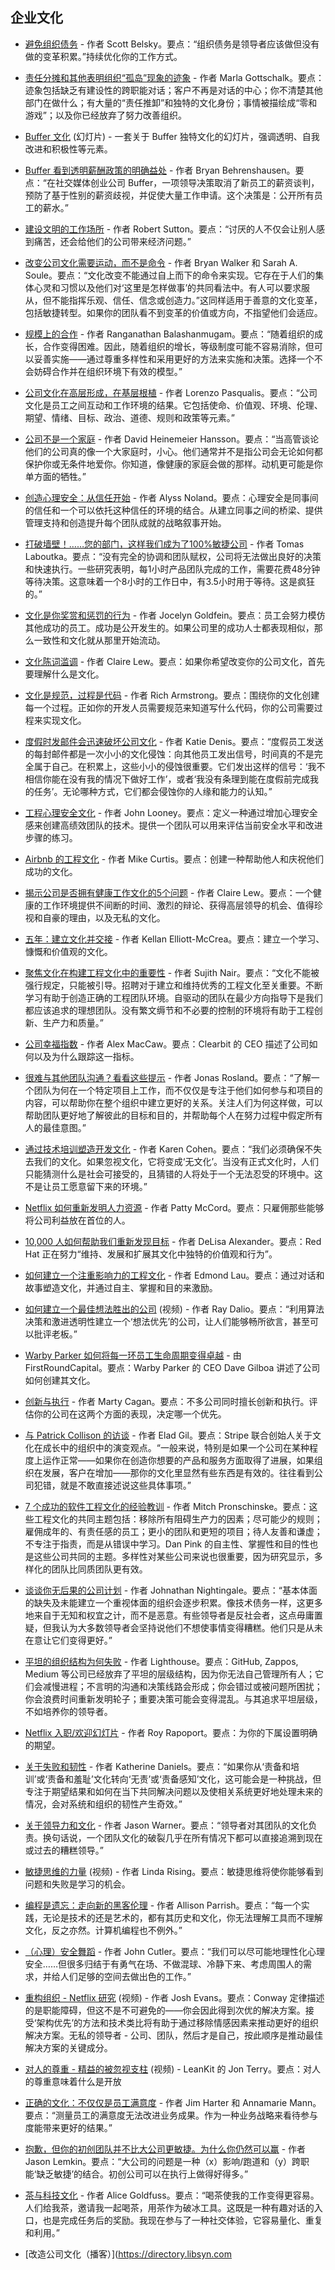 ## 企业文化

- [避免组织债务](https://medium.com/positiveslope/avoiding-organizational-debt-3e47760803a0) - 作者 Scott Belsky。要点：“组织债务是领导者应该做但没有做的变革积累。”持续优化你的工作方式。

- [责任分摊和其他表明组织“孤岛”现象的迹象](https://marlagottschalk.wordpress.com/2014/03/10/blamestorming-and-other-telling-signs-your-organization-is-still-siloed/) - 作者 Marla Gottschalk。要点：迹象包括缺乏有建设性的跨职能对话；客户不再是对话的中心；你不清楚其他部门在做什么；有大量的“责任推卸”和独特的文化身份；事情被描绘成“零和游戏”；以及你已经放弃了努力改善组织。

- [Buffer 文化](http://www.slideshare.net/Bufferapp/buffer-culture-03) (幻灯片) - 一套关于 Buffer 独特文化的幻灯片，强调透明、自我改进和积极性等元素。

- [Buffer 看到透明薪酬政策的明确益处](https://opensource.com/open-organization/16/3/social-startup-buffer-transparency-reigns?sc_cid=701600000011jJkAAI) - 作者 Bryan Behrenshausen。要点：“在社交媒体创业公司 Buffer，一项领导决策取消了新员工的薪资谈判，预防了基于性别的薪资歧视，并促使大量工作申请。这个决策是：公开所有员工的薪水。”

- [建设文明的工作场所](https://www.mckinsey.com/business-functions/organization/our-insights/building-the-civilized-workplace) - 作者 Robert Sutton。要点：“讨厌的人不仅会让别人感到痛苦，还会给他们的公司带来经济问题。”

- [改变公司文化需要运动，而不是命令](https://hbr.org/2017/06/changing-company-culture-requires-a-movement-not-a-mandate) - 作者 Bryan Walker 和 Sarah A. Soule。要点：“文化改变不能通过自上而下的命令来实现。它存在于人们的集体心灵和习惯以及他们对‘这里是怎样做事’的共同看法中。有人可以要求服从，但不能指挥乐观、信任、信念或创造力。”这同样适用于善意的文化变革，包括敏捷转型。如果你的团队看不到变革的价值或方向，不指望他们会适应。

- [规模上的合作](https://medium.com/@ran_than/collaboration-at-scale-b27f17b4614a) - 作者 Ranganathan Balashanmugam。要点：“随着组织的成长，合作变得困难。因此，随着组织的增长，等级制度可能不容易消除，但可以妥善实施——通过尊重多样性和采用更好的方法来实施和决策。选择一个不会妨碍合作并在组织环境下有效的模型。”

- [公司文化在高层形成，在基层根植](https://www.coderhood.com/on-company-culture/) - 作者 Lorenzo Pasqualis。要点：“公司文化是员工之间互动和工作环境的结果。它包括使命、价值观、环境、伦理、期望、情绪、目标、政治、道德、规则和政策等元素。”

- [公司不是一个家庭](https://m.signalvnoise.com/the-company-isnt-a-family-d24f26c3f3fe) - 作者 David Heinemeier Hansson。要点：“当高管谈论他们的公司真的像一个大家庭时，小心。他们通常并不是指公司会无论如何都保护你或无条件地爱你。你知道，像健康的家庭会做的那样。动机更可能是你单方面的牺牲。”

- [创造心理安全：从信任开始](https://medium.com/@Alyss/creating-psychological-safety-part-1-ac9aa733fa9b) - 作者 Alyss Noland。要点：心理安全是同事间的信任和一个可以依托这种信任的环境的结合。从建立同事之间的桥梁、提供管理支持和创造提升每个团队成就的战略叙事开始。

- [打破墙壁！……您的部门，这样我们成为了100%敏捷公司](https://www.linkedin.com/pulse/crush-wallof-your-departments-build-100-agile-company-tomas-laboutka) - 作者 Tomas Laboutka。要点：“没有完全的协调和团队赋权，公司将无法做出良好的决策和快速执行。一些研究表明，每1小时产品团队完成的工作，需要花费48分钟等待决策。这意味着一个8小时的工作日中，有3.5小时用于等待。这是疯狂的。”

- [文化是你奖赏和惩罚的行为](https://jocelyngoldfein.com/culture-is-the-behavior-you-reward-and-punish-7e8e75c6543e) - 作者 Jocelyn Goldfein。要点：员工会努力模仿其他成功的员工。成功是公开发生的。如果公司里的成功人士都表现相似，那么一致性和文化就从那里开始流动。

- [文化陈词滥调](https://m.signalvnoise.com/the-culture-clich%C3%A9-e226cf5a6354) - 作者 Claire Lew。要点：如果你希望改变你的公司文化，首先要理解什么是文化。

- [文化是规范，过程是代码](https://medium.com/@richarmstrong/culture-is-the-spec-process-is-the-code-ccb0df70514f) - 作者 Rich Armstrong。要点：围绕你的文化创建每一个过程。正如你的开发人员需要规范来知道写什么代码，你的公司需要过程来实现文化。

- [度假时发邮件会迅速破坏公司文化](https://hbr.org/2017/12/emailing-while-youre-on-vacation-is-a-quick-way-to-ruin-company-culture) - 作者 Katie Denis。要点：“度假员工发送的每封邮件都是一次小小的文化侵蚀：向其他员工发出信号，时间真的不是完全属于自己。在积累上，这些小小的侵蚀很重要。它们发出这样的信号：‘我不相信你能在没有我的情况下做好工作’，或者‘我没有条理到能在度假前完成我的任务’。无论哪种方式，它们都会侵蚀你的人缘和能力的认知。”

- [工程心理安全文化](https://www.intercom.com/blog/psychological-safety/) - 作者 John Looney。要点：定义一种通过增加心理安全感来创建高绩效团队的技术。提供一个团队可以用来评估当前安全水平和改进步骤的练习。

- [Airbnb 的工程文化](http://nerds.airbnb.com/engineering-culture-airbnb) - 作者 Mike Curtis。要点：创建一种帮助他人和庆祝他们成功的文化。

- [揭示公司是否拥有健康工作文化的5个问题](http://www.cnbc.com/2017/07/12/5-questions-that-reveal-if-a-company-has-a-healthy-workplace-culture.html) - 作者 Claire Lew。要点：一个健康的工作环境提供不间断的时间、激烈的辩论、获得高层领导的机会、值得珍视和自豪的理由，以及无私的文化。

- [五年：建立文化并交接](http://laughingmeme.org/2015/08/31/five-years-building-a-culture-and-handing-it-off) - 作者 Kellan Elliott-McCrea。要点：建立一个学习、慷慨和价值观的文化。

- [聚焦文化在构建工程文化中的重要性](https://www.infoq.com/articles/focus-engineering-culture) - 作者 Sujith Nair。要点：“文化不能被强行规定，只能被引导。招聘对于建立和维持优秀的工程文化至关重要。不断学习有助于创造正确的工程团队环境。自驱动的团队在最少方向指导下是我们都应该追求的理想团队。没有繁文缛节和不必要的控制的环境将有助于工程创新、生产力和质量。”

- [公司幸福指数](https://clearbit.com/blog/gross-company-happiness/) - 作者 Alex MacCaw。要点：Clearbit 的 CEO 描述了公司如何以及为什么跟踪这一指标。

- [很难与其他团队沟通？看看这些提示](https://opensource.com/open-organization/17/7/communicate-teams-tips) - 作者 Jonas Rosland。要点：“了解一个团队为何在一个特定项目上工作，而不仅仅是专注于他们如何参与和项目的内容，可以帮助你在整个组织中建立更好的关系。关注人们为何这样做，可以帮助团队更好地了解彼此的目标和目的，并帮助每个人在努力过程中假定所有人的最佳意图。”

- [通过技术培训塑造开发文化](https://medium.com/@karen_meep/hearts-and-minds-shaping-dev-culture-through-technical-training-3c9c6ed49ce6) - 作者 Karen Cohen。要点：“我们必须确保不失去我们的文化。如果忽视文化，它将变成‘无文化’。当没有正式文化时，人们只能猜测什么是社会可接受的，且猜错的人将处于一个无法忍受的环境中。这不是让员工愿意留下来的环境。”

- [Netflix 如何重新发明人力资源](http://hbr.org/2014/01/how-netflix-reinvented-hr/ar/pr) - 作者 Patty McCord。要点：只雇佣那些能够将公司利益放在首位的人。

- [10,000 人如何帮助我们重新发现目标](https://opensource.com/open-organization/17/9/rediscovering-your-why) - 作者 DeLisa Alexander。要点：Red Hat 正在努力“维持、发展和扩展其文化中独特的价值观和行为”。

- [如何建立一个注重影响力的工程文化](http://www.effectiveengineer.com/blog/how-to-encourage-team-to-focus-on-impact) - 作者 Edmond Lau。要点：通过对话和故事塑造文化，并通过自主、掌握和目的来激励。

- [如何建立一个最佳想法胜出的公司](https://www.ted.com/talks/ray_dalio_how_to_build_a_company_where_the_best_ideas_win?rss) (视频) - 作者 Ray Dalio。要点：“利用算法决策和激进透明性建立一个‘想法优先’的公司，让人们能够畅所欲言，甚至可以批评老板。”

- [Warby Parker 如何将每一环员工生命周期变得卓越](https://www.youtube.com/watch?v=SrLCXrsEPZE&t=2s) - 由 FirstRoundCapital。要点：Warby Parker 的 CEO Dave Gilboa 讲述了公司如何创建其文化。

- [创新与执行](http://svpg.com/innovation-vs-execution/) - 作者 Marty Cagan。要点：不多公司同时擅长创新和执行。评估你的公司在这两个方面的表现，决定哪一个优先。

- [与 Patrick Collison 的访谈](http://growth.eladgil.com/book/chapter-5-organizational-structure-and-hypergrowth/you-cant-delegate-culture-an-interview-with-patrick-collison/) - 作者 Elad Gil。要点：Stripe 联合创始人关于文化在成长中的组织中的演变观点。“一般来说，特别是如果一个公司在某种程度上运作正常——如果你在创造你想要的产品和服务方面取得了进展，如果组织在发展，客户在增加——那你的文化里显然有些东西是有效的。往往看到公司犯错，就是不敢直接述说这些具体事项。”

- [7 个成功的软件工程文化的经验教训](https://techbeacon.com/lessons-7-highly-successful-software-engineering-cultures) - 作者 Mitch Pronschinske。要点：这些工程文化的共同主题包括：移除所有阻碍生产力的因素；尽可能少的规则；雇佣成年的、有责任感的员工；更小的团队和更短的项目；待人友善和谦虚；不专注于指责，而是从错误中学习。Dan Pink 的自主性、掌握性和目的性也是这些公司共同的主题。多样性对某些公司来说也很重要，因为研究显示，多样化的团队比同质团队更有效。

- [谈谈你无后果的公司计划](https://mfbt.ca/lets-talk-about-your-plan-to-run-a-consequence-free-company-72ff4a095fec) - 作者 Johnathan Nightingale。要点：“基本体面的缺失及未能建立一个重视体面的组织会逐步积累。像技术债务一样，这更多地来自于无知和权宜之计，而不是恶意。有些领导者是反社会者，这点毋庸置疑，但我认为大多数领导者会坚持说他们不想使事情变得糟糕。他们只是从未在意让它们变得更好。”

- [平坦的组织结构为何失败](https://getlighthouse.com/blog/flat-organizational-structure-fails/) - 作者 Lighthouse。要点：GitHub, Zappos, Medium 等公司已经放弃了平坦的层级结构，因为你无法自己管理所有人；它们会减慢进程；不言明的沟通和决策线路会形成；你会错过或被问题所困扰；你会浪费时间重新发明轮子；重要决策可能会变得混乱。与其追求平坦层级，不如培养你的领导者。

- [Netflix 入职/欢迎幻灯片](https://docs.google.com/presentation/d/1bXrsLL9wwtbudLjnoG3F6J-NBcTTQ6KnGpukrSDmjW4) - 作者 Roy Rapoport。要点：为你的下属设置明确的期望。

- [关于失败和韧性](https://beero.ps/2017/06/17/on-failure-and-resilience/) - 作者 Katherine Daniels。要点：“如果你从‘责备和培训’或‘责备和羞耻’文化转向‘无责’或‘责备感知’文化，这可能会是一种挑战，但专注于期望结果和如何在当下共同解决问题以及使相关系统更好地处理未来的情况，会对系统和组织的韧性产生奇效。”

- [关于领导力和文化](https://hackernoon.com/on-leadership-and-culture-ca4d6f2a9bb0?source=linkShare-d0a0152ff0c0-1520995699) - 作者 Jason Warner。要点：“领导者对其团队的文化负责。换句话说，一个团队文化的破裂几乎在所有情况下都可以直接追溯到现在或过去的糟糕领导。”

- [敏捷思维的力量](https://www.infoq.com/presentations/agile-mindset) (视频) - 作者 Linda Rising。要点：敏捷思维将使你能够看到问题和失败是学习的机会。

- [编程是遗忘：走向新的黑客伦理](http://opentranscripts.org/transcript/programming-forgetting-new-hacker-ethic/) - 作者 Allison Parrish。要点：“每一个实践，无论是技术的还是艺术的，都有其历史和文化，你无法理解工具而不理解文化，反之亦然。计算机编程也不例外。”

- [（心理）安全舞蹈](https://hackernoon.com/the-psychological-safety-dance-9913745d7d8) - 作者 John Cutler。要点：“我们可以尽可能地理性化心理安全……但很多归结于有勇气在场、不做混球、冷静下来、考虑周围人的需求，并给人们足够的空间去做出色的工作。”

- [重构组织 - Netflix 研究](https://www.infoq.com/presentations/netflix-refactor-organizations) (视频) - 作者 Josh Evans。要点：Conway 定律描述的是职能障碍，但这不是不可避免的——你会因此得到次优的解决方案。接受‘架构优先’的方法和技术类比将有助于通过移除情感因素来推动更好的组织解决方案。无私的领导者 - 公司、团队，然后才是自己，按此顺序是推动最佳解决方案的关键成分。

- [对人的尊重 - 精益的被忽视支柱](https://www.infoq.com/presentations/respect-lean) (视频) - LeanKit 的 Jon Terry。要点：对人的尊重意味着什么是开放

- [正确的文化：不仅仅是员工满意度](http://news.gallup.com/businessjournal/208487/right-culture-not-employee-happiness.aspx) - 作者 Jim Harter 和 Annamarie Mann。要点：“测量员工的满意度无法改进业务成果。作为一种业务战略来看待参与度能带来更好的结果。”
 
- [抱歉，但你的初创团队并不比大公司更敏捷。为什么你仍然可以赢](https://www.saastr.com/sorry-but-your-start-ups-team-isnt-actually-any-more-agile-than-the-big-guys-why-you-really-still-can-win/) - 作者 Jason Lemkin。要点：“大公司的问题是一种（x）影响/跑道和（y）跨职能‘缺乏敏捷’的结合。初创公司可以在执行上做得好得多。”

- [茶与科技文化](https://blog.alicegoldfuss.com/tea-and-tech-culture/) - 作者 Alice Goldfuss。要点：“喝茶使我的工作变得更容易。人们给我茶，邀请我一起喝茶，用茶作为破冰工具。这既是一种有趣对话的入口，也是完成任务后的奖励。我现在参与了一种社交体验，它容易量化、重复和利用。”

- [改造公司文化（播客）](https://directory.libsyn.com
